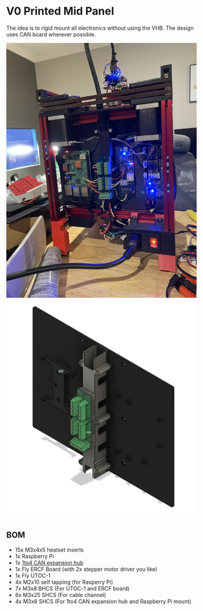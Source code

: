 # V0 Printed Mid Panel
The idea is to rigid mount all electronics without using the VHB. The design uses CAN board wherever possible.  

![assembly](assembly.jpg)
![preview](preview.png)

## BOM
- 15x M3x4x5 heatset inserts
- 1x Raspberry Pi
- 1x [1to4 CAN expansion hub](https://github.com/eamars/can_expansion_hub)
- 1x Fly ERCF Board (with 2x stepper motor driver you like)
- 1x Fly UTOC-1
- 4x M2x10 self tapping (for Rasperry Pi)
- 7x M3x8 BHCS (For UTOC-1 and ERCF board)
- 6x M3x25 SHCS (For cable channel)
- 4x M3x8 SHCS (For 1to4 CAN expansion hub and Raspberry Pi mount)
